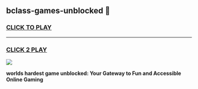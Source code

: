 
## bclass-games-unblocked 👋
<h3>
<a href="https://premium.freeplayer.one?title=bclass-games-unblocked&ref=14F">CLICK TO PLAY</a></h3>
<hr>

<h3>
<a href="https://premium.freeplayer.one?title=bclass-games-unblocked&ref=14F">CLICK 2 PLAY</a>
  
</h3>

<a href="https://premium.freeplayer.one?title=bclass-games-unblocked&ref=12F/"><img src="https://clearcache.store/games.png"></a>


**worlds hardest game unblocked: Your Gateway to Fun and Accessible Online Gaming**
